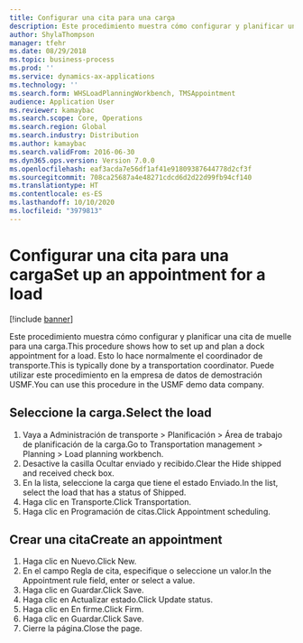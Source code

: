 ```yaml
---
title: Configurar una cita para una carga
description: Este procedimiento muestra cómo configurar y planificar una cita de muelle para una carga.
author: ShylaThompson
manager: tfehr
ms.date: 08/29/2018
ms.topic: business-process
ms.prod: ''
ms.service: dynamics-ax-applications
ms.technology: ''
ms.search.form: WHSLoadPlanningWorkbench, TMSAppointment
audience: Application User
ms.reviewer: kamaybac
ms.search.scope: Core, Operations
ms.search.region: Global
ms.search.industry: Distribution
ms.author: kamaybac
ms.search.validFrom: 2016-06-30
ms.dyn365.ops.version: Version 7.0.0
ms.openlocfilehash: eaf3acda7e56df1af41e91809387644778d2cf3f
ms.sourcegitcommit: 708ca25687a4e48271cdcd6d2d22d99fb94cf140
ms.translationtype: HT
ms.contentlocale: es-ES
ms.lasthandoff: 10/10/2020
ms.locfileid: "3979813"
---
```

# <a name="set-up-an-appointment-for-a-load"></a><span data-ttu-id="3e241-103">Configurar una cita para una carga</span><span class="sxs-lookup"><span data-stu-id="3e241-103">Set up an appointment for a load</span></span>

[!include [banner](../../includes/banner.md)]

<span data-ttu-id="3e241-104">Este procedimiento muestra cómo configurar y planificar una cita de muelle para una carga.</span><span class="sxs-lookup"><span data-stu-id="3e241-104">This procedure shows how to set up and plan a dock appointment for a load.</span></span> <span data-ttu-id="3e241-105">Esto lo hace normalmente el coordinador de transporte.</span><span class="sxs-lookup"><span data-stu-id="3e241-105">This is typically done by a transportation coordinator.</span></span> <span data-ttu-id="3e241-106">Puede utilizar este procedimiento en la empresa de datos de demostración USMF.</span><span class="sxs-lookup"><span data-stu-id="3e241-106">You can use this procedure in the USMF demo data company.</span></span>


## <a name="select-the-load"></a><span data-ttu-id="3e241-107">Seleccione la carga.</span><span class="sxs-lookup"><span data-stu-id="3e241-107">Select the load</span></span>
1. <span data-ttu-id="3e241-108">Vaya a Administración de transporte > Planificación > Área de trabajo de planificación de la carga.</span><span class="sxs-lookup"><span data-stu-id="3e241-108">Go to Transportation management > Planning > Load planning workbench.</span></span>
2. <span data-ttu-id="3e241-109">Desactive la casilla Ocultar enviado y recibido.</span><span class="sxs-lookup"><span data-stu-id="3e241-109">Clear the Hide shipped and received check box.</span></span>
3. <span data-ttu-id="3e241-110">En la lista, seleccione la carga que tiene el estado Enviado.</span><span class="sxs-lookup"><span data-stu-id="3e241-110">In the list, select the load that has a status of Shipped.</span></span>
4. <span data-ttu-id="3e241-111">Haga clic en Transporte.</span><span class="sxs-lookup"><span data-stu-id="3e241-111">Click Transportation.</span></span>
5. <span data-ttu-id="3e241-112">Haga clic en Programación de citas.</span><span class="sxs-lookup"><span data-stu-id="3e241-112">Click Appointment scheduling.</span></span>

## <a name="create-an-appointment"></a><span data-ttu-id="3e241-113">Crear una cita</span><span class="sxs-lookup"><span data-stu-id="3e241-113">Create an appointment</span></span>
1. <span data-ttu-id="3e241-114">Haga clic en Nuevo.</span><span class="sxs-lookup"><span data-stu-id="3e241-114">Click New.</span></span>
2. <span data-ttu-id="3e241-115">En el campo Regla de cita, especifique o seleccione un valor.</span><span class="sxs-lookup"><span data-stu-id="3e241-115">In the Appointment rule field, enter or select a value.</span></span>
3. <span data-ttu-id="3e241-116">Haga clic en Guardar.</span><span class="sxs-lookup"><span data-stu-id="3e241-116">Click Save.</span></span>
4. <span data-ttu-id="3e241-117">Haga clic en Actualizar estado.</span><span class="sxs-lookup"><span data-stu-id="3e241-117">Click Update status.</span></span>
5. <span data-ttu-id="3e241-118">Haga clic en En firme.</span><span class="sxs-lookup"><span data-stu-id="3e241-118">Click Firm.</span></span>
6. <span data-ttu-id="3e241-119">Haga clic en Guardar.</span><span class="sxs-lookup"><span data-stu-id="3e241-119">Click Save.</span></span>
7. <span data-ttu-id="3e241-120">Cierre la página.</span><span class="sxs-lookup"><span data-stu-id="3e241-120">Close the page.</span></span>


